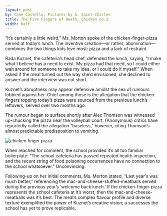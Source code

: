 ```yaml
---
layout: post
by: Cane Costello, Pictures by A. Saint-Charles
title: The Five Fingers of Death, Chicken no.2
width: half
---
```


“It’s certainly a little weird,” Ms. Morton spoke of the chicken-finger-pizza served at today’s lunch. The inventive creation—or rather, abomination—combines the two things kids love most: pizza and a lack of restraint.

Rada Kuznet, the cafeteria’s head chef, defended the lunch, saying, “I make what I believe has a need to exist. My pizza had that need, so I could either wait around for someone to take my idea, or I could do it myself.” When asked if the meal turned out the way she’d envisioned, she declined to answer and the interview was cut short.

Kuznet’s abruptness may appear defensive amidst the sea of rumours lobbied against her. Chief among those is the allegation that the chicken fingers topping today’s pizza were sourced from the previous lunch’s leftovers, served over two months ago.

The rumour began to surface shortly after Alec Thomson was witnessed up-chucking the pizza near the volleyball court. (Anonymous) critics have reportedly called the allegation “baseless,” however, citing Thomson’s almost predictable predisposition to vomiting.

![chicken finger pizza](/The-Report/images/k.jpg)

When reached for comment, the school provided it’s all too familiar boilerplate: “The school cafeteria has passed repeated health inspection, and the recent string of food poisoning occurrences have no connection to the school whatsoever.” Unconvincing.

Following-up on her initial comments, Ms. Morton stated, “Last year’s was much better,” referencing the mac-and-cheese-stuffed-meatballs served during the previous year’s ‘welcome back lunch.’  If the chicken-finger-pizza represents the school cafeteria at it’s worst, then the mac-and-cheese-meatballs was it’s best. The meal’s complex flavour profile and diverse texture exemplified the power of Kuznet’s creative vision; a successes the school has yet to prove replicable.

